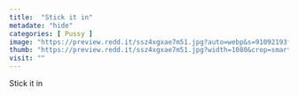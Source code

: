 ```yaml
---
title:  "Stick it in"
metadate: "hide"
categories: [ Pussy ]
image: "https://preview.redd.it/ssz4xgxae7m51.jpg?auto=webp&s=91092193f8d4763aae2a3b6dd3f99e2af915dc15"
thumb: "https://preview.redd.it/ssz4xgxae7m51.jpg?width=1080&crop=smart&auto=webp&s=ce32d4334e7380a20ede5a5ec8fbb20eb427172a"
visit: ""
---
```

Stick it in
